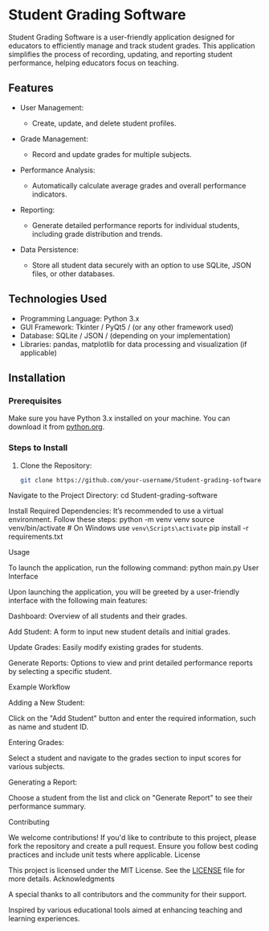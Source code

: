 # Student Grading Software

Student Grading Software is a user-friendly application designed for educators to efficiently manage and track student grades. This application simplifies the process of recording, updating, and reporting student performance, helping educators focus on teaching.

## Features

- User Management:
  - Create, update, and delete student profiles.
  
- Grade Management:
  - Record and update grades for multiple subjects.
  
- Performance Analysis:
  - Automatically calculate average grades and overall performance indicators.
  
- Reporting:
  - Generate detailed performance reports for individual students, including grade distribution and trends.
  
- Data Persistence:
  - Store all student data securely with an option to use SQLite, JSON files, or other databases.

## Technologies Used

- Programming Language: Python 3.x
- GUI Framework: Tkinter / PyQt5 / (or any other framework used)
- Database: SQLite / JSON / (depending on your implementation)
- Libraries: pandas, matplotlib for data processing and visualization (if applicable)

## Installation

### Prerequisites

Make sure you have Python 3.x installed on your machine. You can download it from [python.org](https://www.python.org/).

### Steps to Install

1. Clone the Repository:

   ```bash
   git clone https://github.com/your-username/Student-grading-software.git

Navigate to the Project Directory:
cd Student-grading-software

Install Required Dependencies:
It’s recommended to use a virtual environment. Follow these steps:
python -m venv venv
source venv/bin/activate  # On Windows use `venv\Scripts\activate`
pip install -r requirements.txt


Usage

To launch the application, run the following command:
python main.py
User Interface

Upon launching the application, you will be greeted by a user-friendly interface with the following main features:

Dashboard: Overview of all students and their grades.

Add Student: A form to input new student details and initial grades.

Update Grades: Easily modify existing grades for students.

Generate Reports: Options to view and print detailed performance reports by selecting a specific student.


Example Workflow


Adding a New Student:

Click on the "Add Student" button and enter the required information, such as name and student ID.



Entering Grades:

Select a student and navigate to the grades section to input scores for various subjects.



Generating a Report:

Choose a student from the list and click on "Generate Report" to see their performance summary.




Contributing

We welcome contributions! If you'd like to contribute to this project, please fork the repository and create a pull request. Ensure you follow best coding practices and include unit tests where applicable.
License

This project is licensed under the MIT License. See the [LICENSE](LICENSE) file for more details.
Acknowledgments


A special thanks to all contributors and the community for their support.

Inspired by various educational tools aimed at enhancing teaching and learning experiences.
